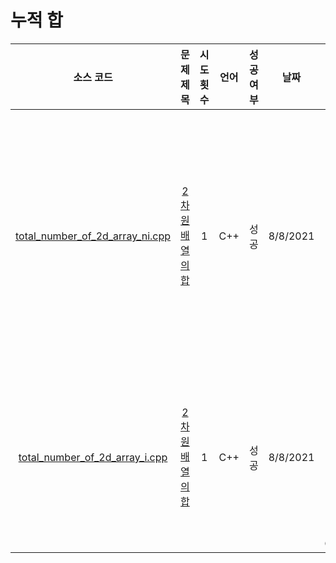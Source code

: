 # 누적 합
|소스 코드|문제 제목|시도 횟수|언어|성공 여부|날짜|설명|
|:---:|:---:|:---:|:---:|:---:|:---:|:---:|
|[total_number_of_2d_array_ni.cpp](../Prefix%20Sum/Footprints/total_number_of_2d_array_ni.cpp)|[2차원 배열의 합](http://boj.kr/2167)|1|C++|성공|8/8/2021|시도한지 1번만에 성공. 하지만 개선 케이스가 있다고 함. 시간 복잡도는 O(K * N)|
|[total_number_of_2d_array_i.cpp](../Prefix%20Sum/total_number_of_2d_array.cpp)|[2차원 배열의 합](http://boj.kr/2167)|1|C++|성공|8/8/2021|집합을 사용한 풀이, 시간 복잡도 재료: O(N * M), 답: O(K)|